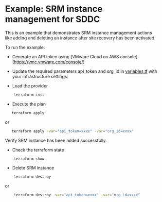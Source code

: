 # Example: SRM instance management for SDDC

This is an example that demonstrates SRM instance management actions like adding and deleting an instance after site recovery has been activated.

To run the example:

* Generate an API token using [VMware Cloud on AWS console] (https://vmc.vmware.com/console/)

* Update the required parameters api_token and org_id in [variables.tf](https://github.com/terraform-providers/terraform-provider-vmc/blob/master/examples/srm_node/variables.tf) with your infrastructure settings. 

* Load the provider

```sh
    terraform init
```

* Execute the plan

```sh
   terraform apply
```

or

```sh
   terraform apply -var="api_token=xxxx" -var="org_id=xxxx"
```

Verify SRM instance has been added successfully.

* Check the terraform state

```sh
    terraform show
```

* Delete SRM instance

```sh
    terraform destroy
```

or

```sh
    terraform destroy -var="api_token=xxxx" -var="org_id=xxxx"
```
